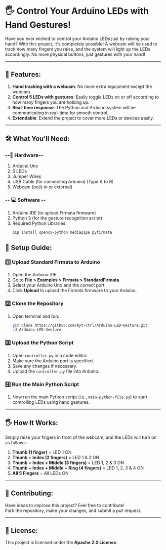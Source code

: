 # 🖐 Control Your Arduino LEDs with Hand Gestures!

Have you ever wished to control your Arduino LEDs just by raising your hand? With this project, it's completely possible! A webcam will be used to track how many fingers you raise, and the system will light up the LEDs accordingly. No more physical buttons, just gestures with your hand!

---

## 🚀 Features:

1. **Hand tracking with a webcam**: No more extra equipment except the webcam. 
2. **Control 5 LEDs with gestures**: Easily toggle LEDs on or off according to how many fingers you are holding up. 
3. **Real-time response**: The Python and Arduino system will be communicating in real-time for smooth control. 
4. **Extendable**: Extend the project to cover more LEDs or devices easily. 

---

## 🛠️ What You’ll Need:

### --🔌 Hardware--

1. Arduino Uno
2. 5 LEDs
3. Jumper Wires
4. USB Cable (for connecting Arduino) (Type A to B)
5. Webcam (built-in or external)

### -- 💻 Software --

1. Arduino IDE (to upload Firmata firmware)
2. Python 3 (for the gesture recognition script)
3. Required Python Libraries:
   ```bash
   pip install opencv-python mediapipe pyfirmata

## 🔧 Setup Guide:

### 1️⃣ Upload Standard Firmata to Arduino

1. Open the Arduino IDE.
2. Go to **File > Examples > Firmata > StandardFirmata**.
3. Select your Arduino Uno and the correct port.
4. Click **Upload** to upload the Firmata firmware to your Arduino.

### 2️⃣ Clone the Repository

1. Open terminal and run:
   ```bash
   git clone https://github.com/byt-ctrl/Arduino-LED-Gesture.git
   cd Arduino-LED-Gesture
   
### 3️⃣ Upload the Python Script

1. Open `controller.py` in a code editor.
2. Make sure the Arduino port is specified.
3. Save any changes if necessary.
4. Upload the `controller.py` file into Arduino.

### 4️⃣ Run the Main Python Script

1. Now run the main Python script (i.e., `main-python-file.py`) to start controlling LEDs using hand gestures.

---

## 🖐 How It Works:

Simply raise your fingers in front of the webcam, and the LEDs will turn on as follows:

1. **Thumb (1 finger)** = LED 1 ON
2. **Thumb + Index (2 fingers)** = LED 1 & 2 ON
3. **Thumb + Index + Middle (3 fingers)** = LED 1, 2 & 3 ON
4. **Thumb + Index + Middle + Ring (4 fingers)** = LED 1, 2, 3 & 4 ON
5. **All 5 Fingers** = All LEDs ON

---

## 🤝 Contributing:

Have ideas to improve this project? Feel free to contribute!  
Fork the repository, make your changes, and submit a pull request.

---

## 📜 License:

This project is licensed under the **Apache 2.0 License**.
